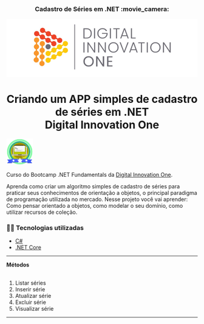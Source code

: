 
<h3 align="center">Cadastro de Séries em .NET :movie_camera:</h3>

<p align="center">
  <img src="./img/dio.png" alt="DIO" title="Digital Innovation One">
</p>


<h1 align="center">Criando um APP simples de cadastro de séries em .NET<br>Digital Innovation One</h1>

<img src="./img/badge.png" title="Badge" width="70" height="70">

Curso do Bootcamp .NET Fundamentals da [Digital Innovation One](https://digitalinnovation.one/).

Aprenda como criar um algoritmo simples de cadastro de séries para praticar seus conhecimentos de orientação a objetos, o principal paradigma de programação utilizada no mercado. Nesse projeto você vai aprender: Como pensar orientado a objetos, como modelar o seu domínio, como utilizar recursos de coleção.

<h3>👨‍💻 Tecnologias utilizadas</h3>

- [C#](https://docs.microsoft.com/pt-br/dotnet/csharp/)
- [.NET Core](https://dotnet.microsoft.com/download)

<hr />
    <summary><strong>Métodos</strong></summary>
        <br />
        <ol>
            <li>Listar séries</li>
            <li>Inserir série</li>
            <li>Atualizar série</li>
            <li>Excluir série</li>
            <li>Visualizar série</li>
        </ol>
<hr />
